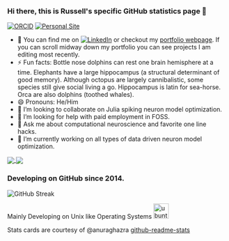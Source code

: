 ### Hi there, this is Russell's specific GitHub statistics page 👋

[![ORCID](https://img.shields.io/badge/ORCID-0000--0001--9813--3167-9745f5?style=flat-square.svg)](https://orcid.org/0000-0003-0281-2849) 
[![Personal Site](https://img.shields.io/badge/Personal_Site-green?style=flat-square.svg)](https://russelljjarvis.github.io/home/)
<!--
**russelljjarvis/russelljjarvis** is a ✨ _special_ ✨ repository because its `README.md` (this file) appears on your GitHub profile.



Here are some ideas to get you started:

- 🔭 I’m currently working on ...
- 🌱 I’m currently learning ...
- 👯 I’m looking to collaborate on ...
- 🤔 I’m looking for help with ...
- 💬 Ask me about ...
- 📫 How to reach me: ...
- 😄 Pronouns: ...
- ⚡ Fun facts: ...
-->

- 🌱 You can find me on [![LinkedIn][2.2]][2] or checkout my [portfolio webpage](https://russelljjarvis.github.io/home/). If you can scroll midway down my portfolio you can see projects I am editing most recently.
- ⚡ Fun facts: Bottle nose dolphins can rest one brain hemisphere at a time. Elephants have a large hippocampus (a structural determinant of good memory). Although octopus are largely cannibalistic, some species still give social living a go. Hippocampus is latin for sea-horse. Orca are also dolphins (toothed whales). 
- 😄 Pronouns: He/Him
- 👯 I’m looking to collaborate on Julia spiking neuron model optimization.
- 🤔 I’m looking for help with paid employment in FOSS.
- 💬 Ask me about computational neuroscience and favorite one line hacks.  
- 🔭 I’m currently working on all types of data driven neuron model optimization. 






<!-- Stats cards -->
            
            
       
<div>
     <a href="https://github.com/russelljjarvis/github-readme-stats">
              <img align="center" src="https://github-readme-stats.vercel.app/api?username=russelljjarvis&text_color=daf7dc&bg_color=151515&theme=cobalt&show_icons=true?count_private=true&show_icons=true" />
            </a>
            <a href="https://github.com/russelljjarvis/russelljjarvis">
              <img align="center" src="https://github-readme-stats.vercel.app/api/top-langs/?username=russelljjarvis&layout=compact&text_color=daf7dc&bg_color=151515&theme=cobalt&hide=jupyter%20notebook,HTML,XSLT,OpenEdge%20ABL,AGS%20Script,AMPL,GAP,Roff,C,SCSS,Lua&langs_count=7)](https://github.com/russelljjarvis/github-readme-stats" />
            </a>
       
            

</div>






### Developing on GitHub since 2014.

![GitHub Streak](https://github-readme-streak-stats.herokuapp.com/?user=russelljjarvis&theme=dark)

Mainly Developing on Unix like Operating Systems  <img src="https://www.vectorlogo.zone/logos/ubuntu/ubuntu-icon.svg" alt="ubuntu" width="35" height="35"/>

<!-- Links to social media accounts -->
[2.2]: https://raw.githubusercontent.com/MartinHeinz/MartinHeinz/master/linkedin-3-16.png (LinkedIn icon without padding)
[2]: https://www.linkedin.com/in/russell-jarvis-jarrod/

Stats cards are courtesy of @anuraghazra [github-readme-stats](https://github.com/anuraghazra/github-readme-stats)
